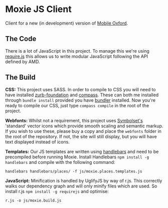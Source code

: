 Moxie JS Client
===============

Client for a new (in development) version of [Mobile Oxford](http://m.ox.ac.uk).

The Code
--------

There is a lot of JavaScript in this project. To manage this we're using [require.js](http://requirejs.org/) this allows us to write modular JavaScript following the API defined by AMD.

The Build
---------

**CSS:** This project uses SASS. In order to compile to CSS you will need to have installed [zurb-foundation](http://foundation.zurb.com/) and [compass](http://compass-style.org/install/). These can both me installed through `bundle install` provided you have [bundler](http://gembundler.com/) installed. Now you're ready to compile our CSS, just type `compass compile` in the root of the project.

**Webfonts:** Whilst not a requirement, this project uses [Symbolset's](https://symbolset.com/) 'standard' vector icons which provide smooth scaling and semantic markup. If you wish to use these, please buy a copy and place the `webfonts` folder in the root of the repository. If not, the site will still display, but you will have text displayed instead of icons. 

**Templates:** Our JS templates are written using [handlebars](http://handlebarsjs.com/) and need to be precompiled before running Moxie. Install Handlebars `npm install -g handlebars` and compile with the following command:

    handlebars handlebars/places/ -f js/moxie.places.templates.js

**JavaScript:** Minification is handled by UglifyJS by way of r.js. This correctly walks our dependency graph and will only minify files which are used. So install r.js `npm install -g requirejs` and optimise:

    r.js -o js/moxie.build.js

